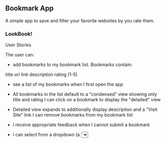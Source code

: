 ## Bookmark App

A simple app to save and filter your favorite websites by you rate them.


### LookBook!

User Stories

The user can:

- add bookmarks to my bookmark list. Bookmarks contain:

title
url link
description
rating (1-5)

- see a list of my bookmarks when I first open the app

- All bookmarks in the list default to a "condensed" view showing only title and rating
I can click on a bookmark to display the "detailed" view

- Detailed view expands to additionally display description and a "Visit Site" link
I can remove bookmarks from my bookmark list

- I receive appropriate feedback when I cannot submit a bookmark

- I can select from a dropdown (a <select> element) a "minimum rating" to filter the list by all bookmarks rated at or above the chosen selection

